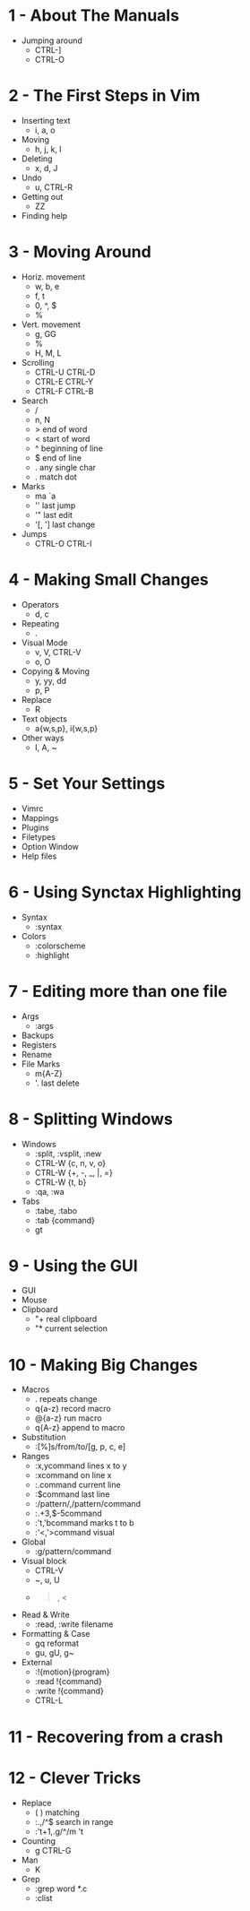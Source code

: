 # 1 - About The Manuals
- Jumping around
  * CTRL-]
  * CTRL-O

# 2 - The First Steps in Vim
- Inserting text
  * i, a, o
- Moving
  * h, j, k, l
- Deleting
  * x, d, J
- Undo
  * u, CTRL-R
- Getting out
  * ZZ
- Finding help

# 3 - Moving Around
- Horiz. movement
  * w, b, e
  * f, t
  * 0, ^, $
  * %
- Vert. movement
  * g, GG
  * %
  * H, M, L
- Scrolling
  * CTRL-U CTRL-D
  * CTRL-E CTRL-Y
  * CTRL-F CTRL-B
- Search
  * /
  * n, N
  * \> end of word
  * \< start of word
  * ^ beginning of line
  * $ end of line
  * . any single char
  * \. match dot
- Marks
  * ma `a
  * '' last jump
  * '" last edit
  * '[, '] last change
- Jumps
  * CTRL-O CTRL-I

# 4 - Making Small Changes
- Operators
  * d, c
- Repeating
  * .
- Visual Mode
  * v, V, CTRL-V
  * o, O
- Copying & Moving
  * y, yy, dd
  * p, P
- Replace
  * R
- Text objects
  * a{w,s,p}, i{w,s,p}
- Other ways
  * I, A, ~

# 5 - Set Your Settings
- Vimrc
- Mappings
- Plugins
- Filetypes
- Option Window
- Help files

# 6 - Using Synctax Highlighting
- Syntax
  * :syntax
- Colors
  * :colorscheme
  * :highlight

# 7 - Editing more than one file
- Args
  * :args
- Backups
- Registers
- Rename
- File Marks
  * m{A-Z}
  * '. last delete

# 8 - Splitting Windows
- Windows
  * :split, :vsplit, :new
  * CTRL-W {c, n, v, o}
  * CTRL-W {+, -, _, |, =}
  * CTRL-W {t, b}
  * :qa, :wa
- Tabs
  * :tabe, :tabo
  * :tab {command}
  * gt

# 9 - Using the GUI
- GUI
- Mouse
- Clipboard
  * "+ real clipboard
  * "* current selection

# 10 - Making Big Changes
- Macros
  * . repeats change
  * q{a-z} record macro
  * @{a-z} run macro
  * q{A-z} append to macro
- Substitution
  * :[%]s/from/to/[g, p, c, e]
- Ranges
  * :x,ycommand lines x to y
  * :xcommand on line x
  * :.command current line
  * :$command last line
  * :/pattern/,/pattern/command
  * :.+3,$-5command
  * :'t,'bcommand marks t to b
  * :'<,'>command visual
- Global
  * :g/pattern/command
- Visual block
  * CTRL-V
  * ~, u, U
  * >, <
- Read & Write
  * :read, :write filename
- Formatting & Case
  * gq reformat
  * gu, gU, g~
- External
  * :!{motion}{program}
  * :read !{command}
  * :write !{command}
  * CTRL-L

# 11 - Recovering from a crash

# 12 - Clever Tricks
- Replace
  * \( \) matching
  * :.,/^$ search in range
  * :'t+1,.g/^/m 't
- Counting
  * g CTRL-G
- Man
  * K
- Grep
  * :grep word *.c
  * :clist
